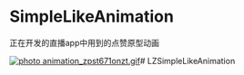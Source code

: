 # SimpleLikeAnimation

正在开发的直播app中用到的点赞原型动画

<a href="http://s781.photobucket.com/user/luzheng1208/media/animation_zpst671onzt.gif.html" target="_blank"><img src="http://i781.photobucket.com/albums/yy100/luzheng1208/animation_zpst671onzt.gif" border="0" alt=" photo animation_zpst671onzt.gif"/></a># LZSimpleLikeAnimation
